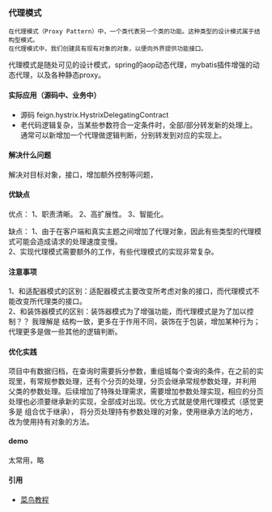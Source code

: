 ### 代理模式
```
在代理模式（Proxy Pattern）中，一个类代表另一个类的功能。这种类型的设计模式属于结构型模式。
在代理模式中，我们创建具有现有对象的对象，以便向外界提供功能接口。
```
代理模式是随处可见的设计模式，spring的aop动态代理，mybatis插件增强的动态代理，以及各种静态proxy。

#### 实际应用（源码中、业务中）

- 源码 feign.hystrix.HystrixDelegatingContract
- 老代码逻辑复杂，当某些参数符合一定条件时，全部/部分转发新的处理上。通常可以新增加一个代理做逻辑判断，分别转发到对应的实现上。

#### 解决什么问题
解决对目标对象，接口，增加额外控制等问题，
#### 优缺点
优点： 1、职责清晰。 2、高扩展性。 3、智能化。

缺点： 1、由于在客户端和真实主题之间增加了代理对象，因此有些类型的代理模式可能会造成请求的处理速度变慢。  
 2、实现代理模式需要额外的工作，有些代理模式的实现非常复杂。

#### 注意事项
1、和适配器模式的区别：适配器模式主要改变所考虑对象的接口，而代理模式不能改变所代理类的接口。  
2、和装饰器模式的区别：装饰器模式为了增强功能，而代理模式是为了加以控制？？ 我理解是 结构一致，更多在于作用不同，装饰在于包装，增加某种行为；  
代理更多是做一些其他的逻辑判断。

#### 优化实践

项目中有数据归档，在查询时需要拆分参数，重组城每个查询的条件，在之前的实现里，有常规参数处理，还有个分页的处理，分页会继承常规参数处理，并利用
父类的参数处理。后续增加了特殊处理需求，需要增加参数处理实现，相应的分页处理也必须要继承新的实现，全部成对出现。优化方式就是使用代理模式（感觉更多是 组合优于继承），
将分页处理持有参数处理的对象，使用继承方法的地方，改为使用持有对象的方法。

#### demo
太常用，略


#### 引用

- [菜鸟教程](https://www.runoob.com/design-pattern/chain-of-responsibility-pattern.html)